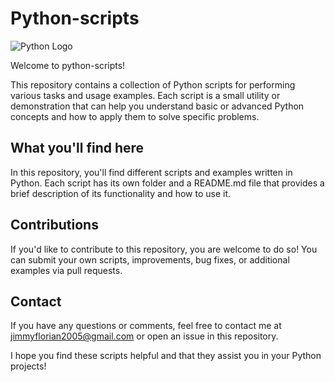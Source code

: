 # Python-scripts

![Python Logo](https://www.python.org/static/community_logos/python-logo-master-v3-TM.png)

Welcome to python-scripts!

This repository contains a collection of Python scripts for performing various tasks and usage examples. Each script is a small utility or demonstration that can help you understand basic or advanced Python concepts and how to apply them to solve specific problems.

## What you'll find here

In this repository, you'll find different scripts and examples written in Python. Each script has its own folder and a README.md file that provides a brief description of its functionality and how to use it.

## Contributions

If you'd like to contribute to this repository, you are welcome to do so! You can submit your own scripts, improvements, bug fixes, or additional examples via pull requests.

## Contact

If you have any questions or comments, feel free to contact me at jimmyflorian2005@gmail.com or open an issue in this repository.

I hope you find these scripts helpful and that they assist you in your Python projects!
